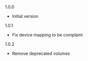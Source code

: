 1.0.0
- Initial version

1.0.1
- Fix device mapping to be complaint

1.0.2
- Remove deprecated volumes